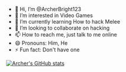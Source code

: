 - 👋 Hi, I’m @ArcherBright123
- 👀 I’m interested in Video Games
- 🌱 I’m currently learning How to hack Melee
- 💞️ I’m looking to collaborate on hacking
- 📫 How to reach me, just talk to me online
- 😄 Pronouns: Him, He
- ⚡ Fun fact: Don't have one


[![Archer's GitHub stats](https://github-readme-stats.vercel.app/api?username=Archer_Bright)](https://github.com/anuraghazra/github-readme-stats)

<!---
ArcherBright123/ArcherBright123 is a ✨ special ✨ repository because its `README.md` (this file) appears on your GitHub profile.
You can click the Preview link to take a look at your changes.
--->
